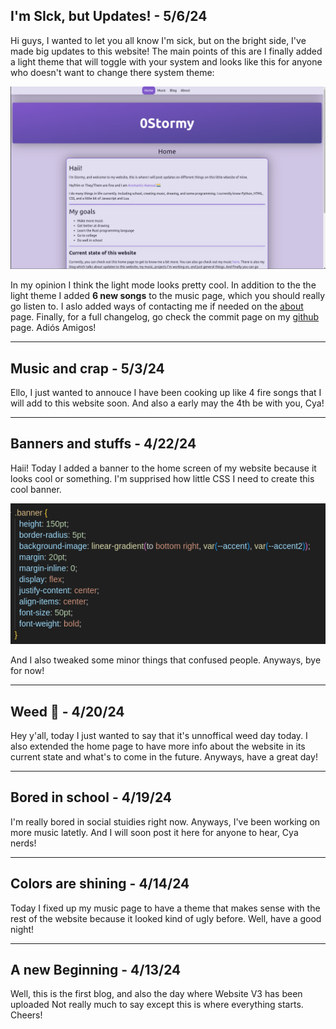 ## I'm SIck, but Updates! - 5/6/24
Hi guys, I wanted to let you all know I'm sick, but on the bright side, I've made big updates to this website! The main points of this are I finally added a light theme that will toggle with your system and looks like this for anyone who doesn't want to change there system theme:

<img src="assets/markdown/blog/50624/lightTheme.png">

In my opinion I think the light mode looks pretty cool. In addition to the the light theme I added **6 new songs** to the music page, which you should really go listen to. I aslo added ways of contacting me if needed on the <a href="about.html">about</a> page. Finally, for a full changelog, go check the commit page on my <a href="https://github.com/0hStormy/0hStormy.github.io/commits/main/">github</a> page. Adiós Amigos!

<hr>

## Music and crap - 5/3/24
Ello, I just wanted to annouce I have been cooking up like 4 fire songs that I will add to this website soon. And also a early may the 4th be with you, Cya!

<hr>

## Banners and stuffs - 4/22/24
Haii! Today I added a banner to the home screen of my website because it looks cool or something. I'm supprised how little CSS I need to create this cool banner.

<img src="assets/markdown/blog/42224/averagecss.png">

And I also tweaked some minor things that confused people. Anyways, bye for now!

<hr>

## Weed 🤤 - 4/20/24
Hey y'all, today I just wanted to say that it's unnoffical weed day today. I also extended the home page to have more info about the website in its current state and what's to come in the future. Anyways, have a great day!

<hr>

## Bored in school - 4/19/24
I'm really bored in social stuidies right now. Anyways, I've been working on more music latetly. And I will soon post it here for anyone to hear, Cya nerds!

<hr>

## Colors are shining - 4/14/24
Today I fixed up my music page to have a theme that makes sense with the rest of the website because it looked kind of ugly before. Well, have a good night!

<hr>

## A new Beginning - 4/13/24
Well, this is the first blog, and also the day where Website V3 has been uploaded Not really much to say except this is where everything starts. Cheers!
